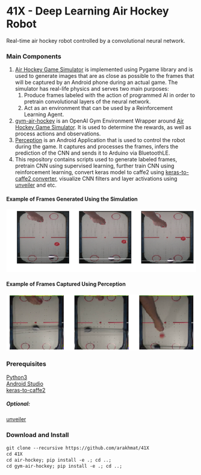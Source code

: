 # 41X - Deep Learning Air Hockey Robot
Real-time air hockey robot controlled by a convolutional neural network.

### Main Components
1. [Air Hockey Game Simulator](https://github.com/arakhmat/air-hockey) is implemented using Pygame library and is used to generate images that are as close as possible to the frames that will be captured by an Android phone during an actual game. The simulator has real-life physics and serves two main purposes:
    1. Produce frames labeled with the action of programmed AI in order to pretrain convolutional layers of the neural network.
    2. Act as an environment that can be used by a Reinforcement Learning Agent.
2. [gym-air-hockey](https://github.com/arakhmat/gym-air-hockey) is an OpenAI Gym Environment Wrapper around [Air Hockey Game Simulator](https://github.com/arakhmat/air-hockey). It is used to determine the rewards, as well as process actions and observations.
3. [Perception](https://github.com/arakhmat/perception) is an Android Application that is used to control the robot during the game. It captures and processes the frames, infers the prediction of the CNN and sends it to Arduino via BluetoothLE.
4. This repository contains scripts used to generate labeled frames, pretrain CNN using supervised learning, further train CNN using reinforcement learning, convert keras model to caffe2 using [keras-to-caffe2 converter](https://github.com/arakhmat/keras-to-caffe2), visualize CNN filters and layer activations using [unveiler](https://github.com/arakhmat/unveiler) and etc.
#### Example of Frames Generated Using the Simulation
![alt text](https://github.com/arakhmat/41X/blob/master/simulation.png)
#### Example of Frames Captured Using Perception
![alt text](https://github.com/arakhmat/41X/blob/master/phone.png)
### Prerequisites
[Python3](https://www.anaconda.com/download/)  
[Android Studio](https://developer.android.com/studio/index.html)  
[keras-to-caffe2](https://github.com/arakhmat/keras-to-caffe2)  
##### Optional:
[unveiler](https://github.com/arakhmat/unveiler)
### Download and Install
```
git clone --recursive https://github.com/arakhmat/41X
cd 41X
cd air-hockey; pip install -e .; cd ..;
cd gym-air-hockey; pip install -e .; cd ..;
```
